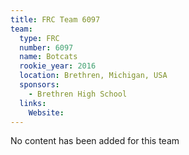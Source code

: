 ```yaml
---
title: FRC Team 6097
team:
  type: FRC
  number: 6097
  name: Botcats 
  rookie_year: 2016
  location: Brethren, Michigan, USA
  sponsors:
    - Brethren High School
  links:
    Website: 
---
```

No content has been added for this team